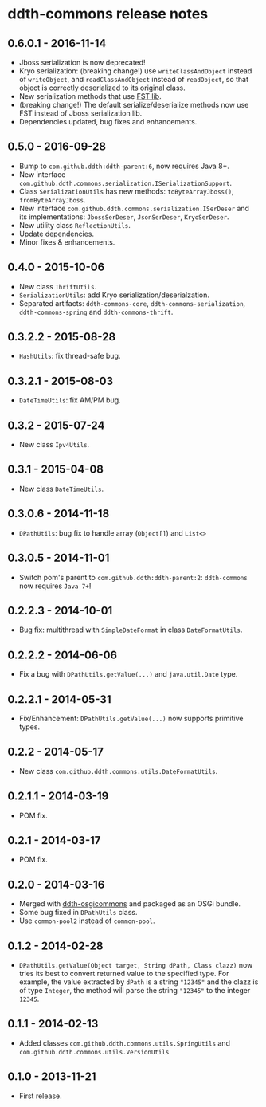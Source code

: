 ddth-commons release notes
==========================

0.6.0.1 - 2016-11-14
--------------------

- Jboss serialization is now deprecated!
- Kryo serialization: (breaking change!) use `writeClassAndObject` instead of `writeObject`, and `readClassAndObject` instead of `readObject`,
  so that object is correctly deserialized to its original class.
- New serialization methods that use [FST lib](https://github.com/RuedigerMoeller/fast-serialization).
- (breaking change!) The default serialize/deserialize methods now use FST instead of Jboss serialization lib. 
- Dependencies updated, bug fixes and enhancements.


0.5.0 - 2016-09-28
------------------

- Bump to `com.github.ddth:ddth-parent:6`, now requires Java 8+.
- New interface `com.github.ddth.commons.serialization.ISerializationSupport`.
- Class `SerializationUtils` has new methods: `toByteArrayJboss()`, `fromByteArrayJboss`.
- New interface `com.github.ddth.commons.serialization.ISerDeser` and its implementations: `JbossSerDeser`, `JsonSerDeser`, `KryoSerDeser`.
- New utility class `ReflectionUtils`.
- Update dependencies.
- Minor fixes & enhancements.


0.4.0 - 2015-10-06
------------------

- New class `ThriftUtils`.
- `SerializationUtils`: add Kryo serialization/deserialzation.
- Separated artifacts: `ddth-commons-core`, `ddth-commons-serialization`, `ddth-commons-spring` and `ddth-commons-thrift`.


0.3.2.2 - 2015-08-28
--------------------

- `HashUtils`: fix thread-safe bug.


0.3.2.1 - 2015-08-03
--------------------

- `DateTimeUtils`: fix AM/PM bug.


0.3.2 - 2015-07-24
------------------

- New class `Ipv4Utils`.


0.3.1 - 2015-04-08
------------------

- New class `DateTimeUtils`.


0.3.0.6 - 2014-11-18
--------------------

- `DPathUtils`: bug fix to handle array (`Object[]`) and `List<>`


0.3.0.5 - 2014-11-01
--------------------

- Switch pom's parent to `com.github.ddth:ddth-parent:2`: `ddth-commons` now requires `Java 7+`!


0.2.2.3 - 2014-10-01
--------------------

- Bug fix: multithread with `SimpleDateFormat` in class `DateFormatUtils`.


0.2.2.2 - 2014-06-06
--------------------

- Fix a bug with `DPathUtils.getValue(...)` and `java.util.Date` type.


0.2.2.1 - 2014-05-31
--------------------
- Fix/Enhancement: `DPathUtils.getValue(...)` now supports primitive types.


0.2.2 - 2014-05-17
------------------

- New class `com.github.ddth.commons.utils.DateFormatUtils`.


0.2.1.1 - 2014-03-19
--------------------

- POM fix.


0.2.1 - 2014-03-17
------------------

- POM fix.


0.2.0 - 2014-03-16
------------------

- Merged with [ddth-osgicommons](https://github.com/DDTH/ddth-osgicommons) and packaged as an OSGi bundle.
- Some bug fixed in `DPathUtils` class.
- Use `common-pool2` instead of `common-pool`.


0.1.2 - 2014-02-28
------------------

- `DPathUtils.getValue(Object target, String dPath, Class clazz)` now tries its best to convert returned value to the specified type. For example, the value extracted by `dPath` is a string `"12345"` and the clazz is of type `Integer`, the method will parse the string `"12345"` to the integer `12345`.


0.1.1 - 2014-02-13
------------------

- Added classes `com.github.ddth.commons.utils.SpringUtils` and `com.github.ddth.commons.utils.VersionUtils`


0.1.0 - 2013-11-21
------------------

- First release.
